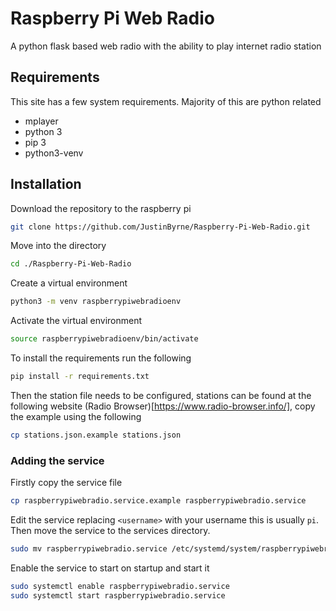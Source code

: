 # Raspberry Pi Web Radio

A python flask based web radio with the ability to play internet radio station

## Requirements

This site has a few system requirements. Majority of this are python related

* mplayer
* python 3
* pip 3
* python3-venv

## Installation

Download the repository to the raspberry pi

```bash
git clone https://github.com/JustinByrne/Raspberry-Pi-Web-Radio.git
```

Move into the directory

```bash
cd ./Raspberry-Pi-Web-Radio
```

Create a virtual environment

```bash
python3 -m venv raspberrypiwebradioenv
```

Activate the virtual environment

```bash
source raspberrypiwebradioenv/bin/activate
```

To install the requirements run the following

```bash
pip install -r requirements.txt
```

Then the station file needs to be configured, stations can be found at the following website (Radio Browser)[https://www.radio-browser.info/], copy the example using the following

```bash
cp stations.json.example stations.json
```

### Adding the service

Firstly copy the service file

```bash
cp raspberrypiwebradio.service.example raspberrypiwebradio.service
```

Edit the service replacing `<username>` with your username this is usually `pi`. Then move the service to the services directory.

```bash
sudo mv raspberrypiwebradio.service /etc/systemd/system/raspberrypiwebradio.service
```

Enable the service to start on startup and start it

```bash
sudo systemctl enable raspberrypiwebradio.service
sudo systemctl start raspberrypiwebradio.service
```
